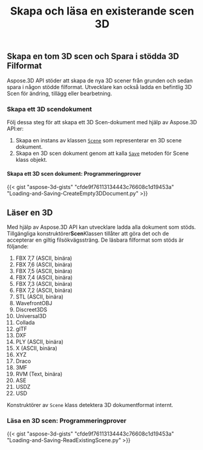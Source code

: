 ﻿---
title: Skapa och läsa en existerande scen 3D
type: docs
weight: 10
url: /sv/python-net/create-and-read-an-existing-3d-scene/
description: Aspose.3D API stöder att skapa de nya 3D scener från grunden och sedan spara i någon stödde filformat. Utvecklare kan också ladda en befintlig 3D Scen för ändring, tillägg eller bearbetning.
---
## **Skapa en tom 3D scen och Spara i stödda 3D Filformat**
Aspose.3D API stöder att skapa de nya 3D scener från grunden och sedan spara i någon stödde filformat. Utvecklare kan också ladda en befintlig 3D Scen för ändring, tillägg eller bearbetning.
### **Skapa ett 3D scendokument**
Följ dessa steg för att skapa ett 3D Scen-dokument med hjälp av Aspose.3D API:er:

1. Skapa en instans av klassen [`Scene`](https://reference.aspose.com/3d/net/aspose.threed/scene) som representerar en 3D scene dokument.
1. Skapa en 3D scen dokument genom att kalla [`Save`](https://reference.aspose.com/3d/net/aspose.threed/scene/methods/save) metoden för Scene klass objekt.
#### **Skapa ett 3D scen dokument: Programmeringprover**


{{< gist "aspose-3d-gists" "cfde9f76113134443c76608c1d19453a" "Loading-and-Saving-CreateEmpty3DDocument.py" >}}
## **Läser en 3D**
Med hjälp av Aspose.3D API kan utvecklare ladda alla dokument som stöds. Tillgängliga konstruktörer**Scen**Klassen tillåter att göra det och de accepterar en giltig filsökvägssträng. De läsbara filformat som stöds är följande:

1. FBX 7,7 (ASCII, binära)
1. FBX 7,6 (ASCII, binära)
1. FBX 7,5 (ASCII, binära)
1. FBX 7,4 (ASCII, binära)
1. FBX 7,3 (ASCII, binära)
1. FBX 7,2 (ASCII, binära)
1. STL (ASCII, binära)
1. WavefrontOBJ
1. Discreet3DS
1. Universal3D
1. Collada
1. glTF
1. DXF
1. PLY (ASCII, binära)
1. X (ASCII, binära)
1. XYZ
1. Draco
1. 3MF
1. RVM (Text, binära)
1. ASE
1. USDZ
1. USD

Konstruktörer av `Scene` klass detektera 3D dokumentformat internt.
### **Läsa en 3D scen: Programmeringprover**
{{< gist "aspose-3d-gists" "cfde9f76113134443c76608c1d19453a" "Loading-and-Saving-ReadExistingScene.py" >}}
